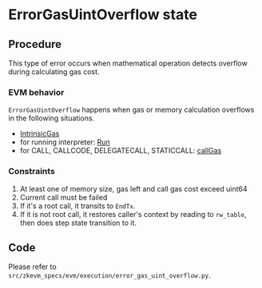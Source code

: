 # ErrorGasUintOverflow state

## Procedure

This type of error occurs when mathematical operation detects overflow during calculating gas cost.

### EVM behavior

`ErrorGasUintOverflow` happens when gas or memory calculation overflows in the following situations.

- [IntrinsicGas](https://github.com/ethereum/go-ethereum/blob/b946b7a13b749c99979e312c83dce34cac8dd7b1/core/state_transition.go#L67)
- for running interpreter: [Run](https://github.com/ethereum/go-ethereum/blob/b946b7a13b749c99979e312c83dce34cac8dd7b1/core/vm/interpreter.go#L105)
- for CALL, CALLCODE, DELEGATECALL, STATICCALL: [callGas](https://github.com/ethereum/go-ethereum/blob/b946b7a13b749c99979e312c83dce34cac8dd7b1/core/vm/gas.go#L37)

### Constraints

1. At least one of memory size, gas left and call gas cost exceed uint64
2. Current call must be failed
3. If it's a root call, it transits to `EndTx`.
4. If it is not root call, it restores caller's context by reading to `rw_table`, then does step state transition to it.

## Code

Please refer to `src/zkevm_specs/evm/execution/error_gas_uint_overflow.py`.
